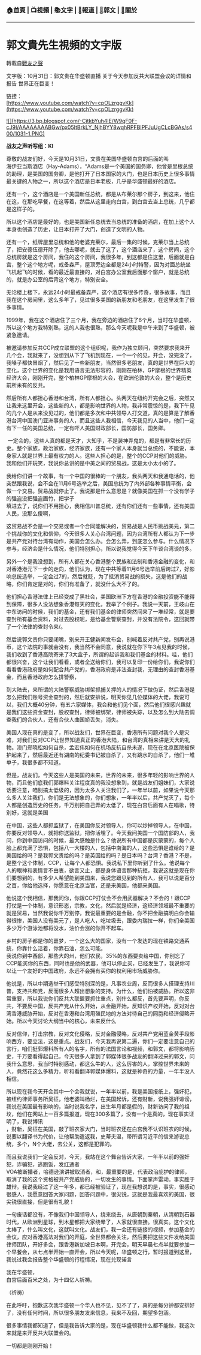 ###  [:house:首頁](https://github.com/ourhimalayas/home) | [:tv:視頻](https://github.com/ourhimalayas/videos) | [:books:文字](https://github.com/ourhimalayas/txt) | [:newspaper:報道](https://github.com/ourhimalayas/news) | [:eagle:郭文](https://github.com/ourhimalayas/guomedia) | [:pray:關於](https://github.com/ourhimalayas/home/tree/master/about)
---
# 郭文貴先生視頻的文字版
轉載自[戰友之聲](http://littleantvoice.blogspot.com)

文字版：10月31日：郭文贵在华盛顿直播 关于今天参加反共大联盟会议的详情和报告 世界正在巨变！


链接：<br>[https://www.youtube.com/watch?v=cpOLzrggvKk](https://www.youtube.com/watch?v=cpOLzrggvKk)&nbsp;



[!\[\](https://3.bp.blogspot.com/-CitkbYuh4lE/W9qF0F-cJ9I/AAAAAAAABGw/px05ItBrkLY_NjhBYY8wqhRPFBIPFJuUgCLcBGAs/s400/1031-1.PNG)](https://3.bp.blogspot.com/-CitkbYuh4lE/W9qF0F-cJ9I/AAAAAAAABGw/px05ItBrkLY_NjhBYY8wqhRPFBIPFJuUgCLcBGAs/s1600/1031-1.PNG)


**战友之声听写组：KI**


尊敬的战友们好，今天是10月31日，文贵在美国华盛顿白宫的后面的叫<br>海伊亚当斯酒店（Hay-Adams），“Adams是一个美国的国务卿，他曾是里根总统的助理，是美国的国务卿，是他打开了日本国家的大门，也是日本历史上很多事情最关键的人物之一，所以这个酒店是日本老板，几乎是华盛顿最好的酒店。


还有一个，这个酒店是一个美国新任总统，都是从布莱尔那个房子，到这来，他住在这，在那吃早餐，在这等着，然后从这里走向白宫，到白宫去当上总统，几乎都是这样子的。


所以这个酒店是最好的，也是美国新任总统去当总统的准备的酒店，在加上这个人本身也创造了历史，让日本打开了大门，创造了文明的人物。


还有一个，纸牌屋里总统和他的老婆克莱尔，最后一集的时候，克莱尔当上总统了，把安德伍德开除了，他去哪呢，就去了这了，这个酒店来了，这个房间，这个总统房就是这个房间，我住的这个房间，我很多年，到这都是住这里，后面就是白宫，整个这个地方呢，戒备森严，屋顶旁边全都是24小时特警，因为对面总统坐飞机起飞的时候，看的最近最直接的，对白宫办公室我后面那个窗户，就是总统的，就是办公室的后背这个地方，特别安全。


无论楼上楼下，永远24小时最戒备森严，这个酒店有很多传奇，很多故事，而且我在这个房间里，这么多年了，见过很多美国的新朋友和老朋友，在这里发生了很多事情。


1999年，我在这个酒店住了三个月，我在旁边的酒店住了6个月，当时在华盛顿，所以这个地方我特别熟，这的人我也很熟，那么今天呢我是中午来到了华盛顿，被紧急邀请。


被邀请参加反共CCP成立联盟的这个组织呢，我作为独立顾问，突然要求我来开几个会，我就来了，没想到从下了飞机到现在，一个一个的见，开会，没完没了，我嗓子都快冒烟了，然后见了一些新朋友，当然很多老朋友，真的是世界在巨大的变化，这个世界的变化是我用语言无法形容的，刚刚在柏林，GP摩根的世界精英经济大会，刚刚开完，整个柏林GP摩根的大会，在欧洲伦敦的大会，整个是历史前所未有的反共。


然后所有人都担心香港和台湾，所有人都担心。头两天在纽约开完会之后，突然又让我来这里开会，这些新的人，都是影响世界的人物，我非常震惊的是，我下午见的几个人是从来没见过的，他们都是多次和中共领导人打交道，真的是算是了解香港台湾中国澳门亚洲事务的人，而且这些人我相信，今天我见的人当中，他们一定有下一任的美国总统，一定有吓人美国财政部长，国防部长，国务卿。


&nbsp;一定会的，这些人真的都是天才，大知乎，不是装神弄鬼的，都是有非常长的历史。整个家族，政治家族，经济家族，还有一个家人本身就当总统的，不能说，本身家人就是世界上最有权力的人。这些人担心的是，整个的CCP对他们的威胁。我和他们开玩笑，我说你总讲的是中美之间的贸易战，这是太小太小的了。


我给你们讲一个故事，有一个中国的很棒的一个朋友，我头两天和我通电话的，他突然跟我说，会不会在11月6号选举之后，美国总统为了内外部各种事情平衡，会做一个交易。贸易战就停止了。我说那是什么意思是？就像美国在抓一个没有学子的强盗没把强盗画竹，把学子<br>填进去了，说你们不用担心，我相信川普总统，还有你们还有一些事情，还有美国人民，没那么傻啊，


这贸易战不会是一个交易或者一个合同能解决的，贸易战是人民币挑战美元，第二个挑战你的文化和信仰，今天很多人关心台湾问题，因为台湾所有人都认为下一步是共产党对待台湾有动作，美国会怎么办。会怎么弄，到底怎么参与。什么情况下参与，经济会是什么情况，他们特别担心，所以说我觉得今天下午谈台湾谈的多。


另外一个是我没想到，所有人都在关心香港整个民族和法制和香港金融的变化，和对香港港元下一步的走向，他们认为，现在中共等着11月6号选举前后跨过7，好影响总统选举，一定会过7的，然后就贬，为了抵消贸易战的损失，这是他们的战略，你们肯定是对的，你们有准备了，就没什么大不了的。


他们担心香港法律上已经变成了黑社会，美国欧洲下方在香港的金融投资能不能得到保障，很多人没法想象香港每天的变化，我举了个例子。我说一天前，王岐山在中东访问的时候，我们的基金，还有我们基金的律师突然间来了一堆经常，就是要查封所有基金资料，对过去股权呢，是给基金警察查封，并没有法院令，这回就带了一个法律的查封令来/。


然后说郭文贵你只要闭嘴，别来开王健新闻发布会，别喊着反对共产党，别再说港币，这个法院的事就会没有，我当然不会同意，我说就在你下午3点见我的时候，我们收到了香港高院寄来了3大盒子，所谓的起诉我和我们基金的材料。哇，他们都很兴奋，这个让我们看看，或者全送给你们，我可以复印一份给你们，我说你们看看香港政府是如何配合共产党的，香港政府是非法查封我，无理由的查封香港基金，而且香港政府怎么排警察，


到大陆去，来所谓的大陆警察威胁绑架抓捕关押的人的情况下做伪证，然后香港是怎么把我们账号资金查封的，然后就安排说，明天你见几位媒体的大佬，我说可以，我们大概40分钟，有五六家媒体，我会和他们见个面，然后他们很感兴趣就是我们这些资金查封，股权查封，律师被绑架，律师被失踪，以及怎么到大陆去调查我们的合伙人，还有合伙人曲国娇丢失，消失。


美国人现在真的是变了，所以战友们，世界在巨变，香港所有问题对我个人是灾难，对我们反对CCP让世界知道真正的香港大陆，和台湾的真相来讲是天大的礼物。澳门郑晓松如何自杀，孟宏伟如何在机场反抗自杀未遂，现在在北京医院被保护起来了，然后最近还有湖南的纪委书记被自杀了，又有跳水的自杀了，他们一堆单子，我很多都不知道。


但是，战友们，今天这些人是美国的未来，世界的未来，很多年轻的影响世界的人物，而且他们底我们郭爆料关注程度真的我没想象到，就是战友们姐妹们，大家说话要注意，咱别搞太低级的，因为太多人关注我们了，一年半以前，如果说今天那么多人关注我们，你们是无法想象的，你们想象，一年半以后，共产党灭了，每个人都是创造历史的任务，千万别把自己弄的太低了，现在白宫后面有人在唱歌，特别好，这就是美国


在中国，这些人都抓监狱了，在美国你反对领导人，你可以炒掉领导人，在中国，你要反对领导人，就把你送监狱，把你活埋了。今天我问美国一个国防部的人，我问，你到中国访问的时候，最大感触是什么？他说所有中国都是灰蒙蒙的，每个人脸上都充满了恐惧，包括八一大楼的人，包括中南海的人，这些恐惧是谁给的？是美国给的吗？是我郭文贵给的吗？是英国给的吗？是日本吗？台湾？香港？不是，是整个这个体制，CCP，让每个人都恐惧。我说私下里你听到了什么。他说每个人的眼神和表情言不由衷，欲言又止，都是身体语言那种抗拒，我说这就是现在你们要想到的，有多少人希望能到美国来，我说您跟见到的所有人，我可以说是百分之百，你给他选择，你愿意在北京当官，还是来美国，他都来美国。


他说这个我相信，那我问你，你跟CCP打仗会不会用武器解决？不会的！跟CCP打仗是一个体制，意识形态，宗教，文化，然后就是经济，这经济领域最不重要的就是贸易，当然我说你千万别停，我说最重要的是金融，你不把金融搞明白你会输得很惨，美国人没有美元了，是人吃人，吃垃圾去，跟委内瑞拉一样，你们全美国多少万个游泳池都将没水，油价会涨的你开不起车。


乡村的房子都是你的噩梦，一个这么大的国家，没有一个发达的现在铁路交通系统，你靠什么活着，你靠石油，怎么可能。<br>我说你到中西部，那些大的州，他们农民，35%的东西要卖给中国，你别忘了CCP能买你的东西，同时也是他的武器，他可以停止买，已经发生了，我说你可以让一个友好的中国政府，永远不会拥有买你的权利用市场威胁你。


他说是，所以中期选举干们感受特别深的是，凡事农业周，反而很多人搭理支持川普，支持共和党，反而很多人超出想象的支持。为什么，他们怕被威胁。所以这非常重要，所以我说你们反共大联盟要抓住重点，别什么都反，首先要声明，你反共，不要反中国，反共产党从什么开始，从金融开始，反知识产权开始，反对对台湾香港威胁开始，反对在香港和台湾用殖民地的方法对待自己的同胞和经济侵略开始。所以今天讨论大纲当中的核心，未来反什么


反对信仰，打击宗教，反对文化侵略，反对金融侵略，反对共产党用蓝金黄手段影响西方，要立法，这是重点。战友们，今天我再说第二遍，你们一定要注意自己的言行，咱们挺郭爆料所有人的名字，所有的法国言论和视频，和郭文，都将影响历史，千万要看得起自己，今天很多人拿到了郭媒体很多战友的翻译过来的郭文，问我什么意思，我当时特别感动，都这么牛的人，这么厉害的人，掌控世界未来的人，竟然花这么多精力，听和看翻译郭媒体爆料，这就是神奇的力量，一年半没人相信。


所以现在我今天开会其中一个会我就说，一年半以前，我是美国报纸上，强奸犯，被纽约律师事务所吴征，他老婆叫杨烂，在美国起诉，还有财新，说我强奸诽谤，我说在美国最有影响的，当时说我名字，出生年月都是假的，财新访问了我的祖坟，他们在网站上一百多篇报道，现在300多篇了，没有一个是真的，现在事实证明了，我说博讯<br>，财新，吴征在美国，敲了班农家大门，当时班农还在白宫我不认识班农的时候，说要以翻译书为代价，让他帮助遣返我，史蒂夫温，带所谓习近平的信来游说总统，多个，N个大佬，去公关，这都是犯罪的。


而且我说我们一定会反对，今天，我站在这个舞台告诉大家，一年半以前的强奸犯，诈骗犯，逃跑饭，发红通者<br>VOA被断播者，哈德逊演讲被取消者，和，最重要的是，代表政治庇护的律师，取消了我的这个资格被共产党威胁的，一切发生的事情。下面掌声雷动。事实胜于雄辩。我说我经过了这一年多，都已经被验证了，现在我想说的是，事实，很感动很感人，我愿意回答大家问题，回答问题中，很尖锐，这就是我最喜欢的美国，很尖锐很直接，但是很有礼貌！


一句废话都没有，不像我们中国领导人，绕来绕去，从唐朝到秦朝，从清朝到石器时代，从欧洲到星球，到木星都把大家绕晕了，人家就很直接。很真实。这个文化太棒了，什么叫文化，这就叫文化。战友们，我一会还有链接的视频，参加基金的会议，应对香港高法对我们的开庭，全世界都会关注，然后要把这些文件发给美国律师团队，开好多会，跟香港新加坡日本啊，开完会，明天早晨七点半就要参加一个早餐会，从七点半开始一直开会，所以今天呢，华盛顿之行，暂时报道到这里，我说过我会报告整个华盛顿的行程情况，现在兑现诺言


我在华盛顿，<br>白宫后面百米之处，为十四亿人祈祷。


（祈祷）


在此呼吁，抱歉这次我华盛顿一个华人也不见，见不了了，真的是每分钟都安排好了，没有任何时间，所以很多朋友发来信息，我来不及回，期望多包涵。


很多事情我都知道了，但是我告诉大家的是，现在华盛顿我什么都不能做，我这次来就是来开反共大联盟会的。


一切都是刚刚开始！